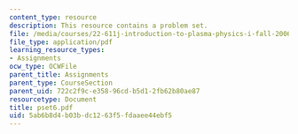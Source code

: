 ```yaml
---
content_type: resource
description: This resource contains a problem set.
file: /media/courses/22-611j-introduction-to-plasma-physics-i-fall-2006/5ab6b8d4b03bdc1263f5fdaaee44ebf5_pset6.pdf
file_type: application/pdf
learning_resource_types:
- Assignments
ocw_type: OCWFile
parent_title: Assignments
parent_type: CourseSection
parent_uid: 722c2f9c-e358-96cd-b5d1-2fb62b80ae87
resourcetype: Document
title: pset6.pdf
uid: 5ab6b8d4-b03b-dc12-63f5-fdaaee44ebf5
---
```

